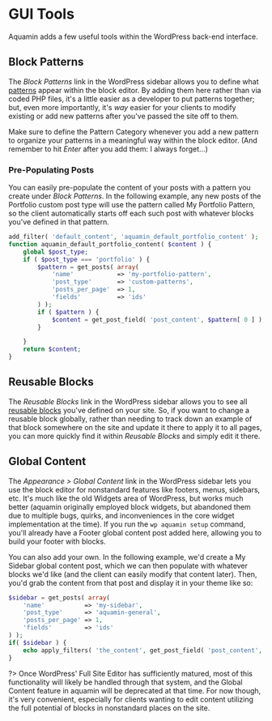# GUI Tools

Aquamin adds a few useful tools within the WordPress back-end interface.

## Block Patterns

The _Block Patterns_ link in the WordPress sidebar allows you to define what [patterns](https://learn.wordpress.org/lesson-plan/how-to-use-wordpress-block-patterns/ ':target=_blank') appear within the block editor. By adding them here rather than via coded PHP files, it's a little easier as a developer to put patterns together; but, even more importantly, it's *way* easier for your clients to modify existing or add new patterns after you've passed the site off to them.

Make sure to define the Pattern Category whenever you add a new pattern to organize your patterns in a meaningful way within the block editor. (And remember to hit _Enter_ after you add them: I always forget...)

### Pre-Populating Posts

You can easily pre-populate the content of your posts with a pattern you create under _Block Patterns_. In the following example, any new posts of the Portfolio custom post type will use the pattern called My Portfolio Pattern, so the client automatically starts off each such post with whatever blocks you've defined in that pattern.

```php
add_filter( 'default_content', 'aquamin_default_portfolio_content' );
function aquamin_default_portfolio_content( $content ) {
    global $post_type;
	if ( $post_type === 'portfolio' ) {
		$pattern = get_posts( array(
			'name'            => 'my-portfolio-pattern',
			'post_type'       => 'custom-patterns',
			'posts_per_page'  => 1,
			'fields'          => 'ids'
		) );
		if ( $pattern ) {
			$content = get_post_field( 'post_content', $pattern[ 0 ] );
		}

	}
    return $content;
}
```

## Reusable Blocks

The _Reusable Blocks_ link in the WordPress sidebar allows you to see all [reusable blocks](https://learn.wordpress.org/lesson-plan/reusable-blocks/ ':target=_blank') you've defined on your site. So, if you want to change a reusable block globally, rather than needing to track down an example of that block somewhere on the site and update it there to apply it to all pages, you can more quickly find it within _Reusable Blocks_ and simply edit it there.

## Global Content

The _Appearance > Global Content_ link in the WordPress sidebar lets you use the block editor for nonstandard features like footers, menus, sidebars, etc. It's much like the old Widgets area of WordPress, but works much better (aquamin originally employed block widgets, but abandoned them due to multiple bugs, quirks, and inconveniences in the core widget implementation at the time). If you run the `wp aquamin setup` command, you'll already have a Footer global content post added here, allowing you to build your footer with blocks.

You can also add your own. In the following example, we'd create a My Sidebar global content post, which we can then populate with whatever blocks we'd like (and the client can easily modify that content later). Then, you'd grab the content from that post and display it in your theme like so:

```php
$sidebar = get_posts( array(
	'name'           => 'my-sidebar',
	'post_type'      => 'aquamin-general',
	'posts_per_page' => 1,
	'fields'         => 'ids'
) );
if( $sidebar ) {
	echo apply_filters( 'the_content', get_post_field( 'post_content', $sidebar[0] ) );
}
```

?> Once WordPress' Full Site Editor has sufficiently matured, most of this functionality will likely be handled through that system, and the Global Content feature in aquamin will be deprecated at that time. For now though, it's very convenient, especially for clients wanting to edit content utilizing the full potential of blocks in nonstandard places on the site.